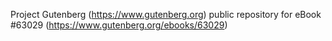 Project Gutenberg (https://www.gutenberg.org) public repository for eBook #63029 (https://www.gutenberg.org/ebooks/63029)
